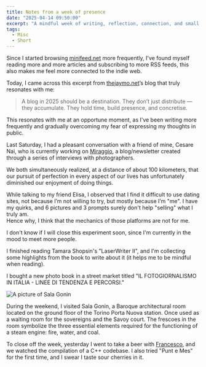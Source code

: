 ```yaml
---
title: Notes from a week of presence
date: "2025-04-14 09:50:00"
excerpt: "A mindful week of writing, reflection, connection, and small discoveries."
tags:
  - Misc
  - Short
---
```


Since I started browsing [minifeed.net](https://minifeed.net) more frequently,
I've found myself reading more and more articles and subscribing to more RSS
feeds, this also makes me feel more connected to the indie web.

Today, I came across this excerpt from
[thejaymo.net](https://thejaymo.net/2025/04/10/marking-the-occasion-100425/)’s
blog that truly resonates with me:

> A blog in 2025 should be a destination. They don’t just distribute — they
> accumulate. They hold time, build presence, and concretise.

This resonates with me at an opportune moment, as I’ve been writing more
frequently and gradually overcoming my fear of expressing my thoughts in
public.

Last Saturday, I had a pleasant conversation with a friend of mine, Cesare Nai,
who is currently working on [Miraggio](https://miraggiomag.substack.com), a
blog/newsletter created through a series of interviews with photographers.

We both simultaneously realized, at a distance of about 100 kilometers, that
our pursuit of perfection in every aspect of our lives has unfortunately
diminished our enjoyment of doing things.

While talking to my friend Elisa, I observed that I find it difficult to use
dating sites, not because I’m not willing to try, but mostly because I’m "me".
I have my quirks, and 6 pictures and 3 prompts surely don't help "selling" what
I truly am.  
Hence why, I think that the mechanics of those platforms are not for me.

I don't know if I will close this experiment soon, since I'm currently in the
mood to meet more people.

I finished reading Tamara Shopsin's "LaserWriter II", and I'm collecting some
highlights from the book to write about it (it helps me to be mindful when
reading).

I bought a new photo book in a street market titled "IL FOTOGIORNALISMO IN
ITALIA - LINEE DI TENDENZA E PERCORSI."

![A picture of Sala Gonin](/posts/2025-04-14-updates-from-last-week/gonin.jpeg)

During the weekend, I visited Sala Gonin, a Baroque architectural room located
on the ground floor of the Torino Porta Nuova station. Once used as a waiting
room for the sovereigns and the Savoy court. The frescoes in the room symbolize
the three essential elements required for the functioning of a steam engine:
fire, water, and coal.

To close off the week, yesterday I went to take a beer with
[Francesco](https://nomnp.com), and we watched the compilation of a C++
codebase. I also tried "Punt e Mes" for the first time, and I swear I taste
sour cherries in it.
